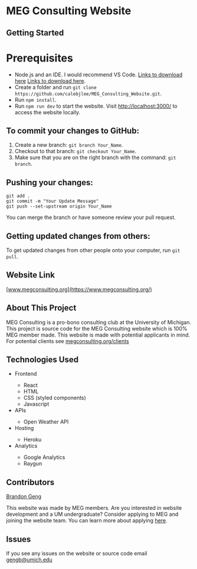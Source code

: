 # MEG Consulting Website

## Getting Started

# Prerequisites
- Node.js and an IDE. I would recommend VS Code. [Links to download here](https://code.visualstudio.com/Download) [Links to download here](https://nodejs.org/en/download/current).
- Create a folder and run `git clone https://github.com/calebjlee/MEG_Consulting_Website.git`.
- Run `npm install`.
- Run `npm run dev` to start the website. Visit [http://localhost:3000/](http://localhost:3000/) to access the website locally.

## To commit your changes to GitHub:
1. Create a new branch: `git branch Your_Name`.
2. Checkout to that branch: `git checkout Your_Name`.
3. Make sure that you are on the right branch with the command: `git branch`.

## Pushing your changes:
```
git add .
git commit -m "Your Update Message"
git push --set-upstream origin Your_Name
```
You can merge the branch or have someone review your pull request.

## Getting updated changes from others:
To get updated changes from other people onto your computer, run `git pull`.

## Website Link

[www.megconsulting.org](https://www.megconsulting.org/)

## About This Project

MEG Consulting is a pro-bono consulting club at the University of Michigan. This project is source code for the MEG Consulting website which is 100% MEG member made. This website is made with potential applicants in mind. For potential clients see [megconsulting.org/clients](https://www.megconsulting.org/clients)

## Technologies Used

<ul>
<li>Frontend</li>
	<ul>
		<li>React</li>
		<li>HTML</li>
		<li>CSS (styled components)</li>
		<li>Javascript</li>
	</ul>
<li>APIs</li>
	<ul>
		<li>Open Weather API</li>
	</ul>
<li>Hosting</li>
	<ul>
		<li>Heroku</li>
	</ul>
<li>Analytics</li>
	<ul>
		<li>Google Analytics</li>
		<li>Raygun</li>
	</ul>
</ul>

## Contributors

[Brandon Geng](https://github.com/brandongeng)

This website was made by MEG members. Are you interested in website development and a UM undergraduate? Consider applying to MEG and joining the website team. You can learn more about applying [here](https://www.megconsulting.org/application).

## Issues

If you see any issues on the website or source code email gengb@umich.edu
